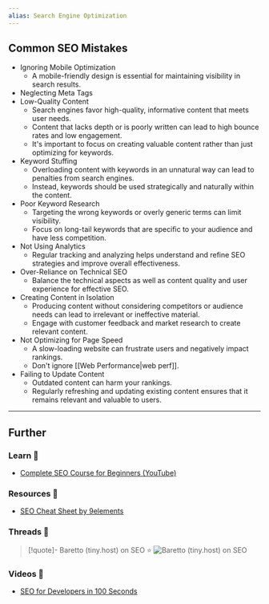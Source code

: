 ```yaml
---
alias: Search Engine Optimization
---
```



## Common SEO Mistakes

- Ignoring Mobile Optimization
    - A mobile-friendly design is essential for maintaining visibility in search results.
- Neglecting Meta Tags
- Low-Quality Content
    - Search engines favor high-quality, informative content that meets user needs. 
    - Content that lacks depth or is poorly written can lead to high bounce rates and low engagement. 
    - It's important to focus on creating valuable content rather than just optimizing for keywords.
- Keyword Stuffing
    - Overloading content with keywords in an unnatural way can lead to penalties from search engines. 
    - Instead, keywords should be used strategically and naturally within the content.
- Poor Keyword Research
    - Targeting the wrong keywords or overly generic terms can limit visibility. 
    - Focus on long-tail keywords that are specific to your audience and have less competition.
- Not Using Analytics 
    - Regular tracking and analyzing helps understand and refine SEO strategies and improve overall effectiveness.
- Over-Reliance on Technical SEO
    - Balance the technical aspects as well as content quality and user experience for effective SEO.
- Creating Content in Isolation
    - Producing content without considering competitors or audience needs can lead to irrelevant or ineffective material. 
    - Engage with customer feedback and market research to create relevant content.
- Not Optimizing for Page Speed
    - A slow-loading website can frustrate users and negatively impact rankings. 
    - Don't ignore [[Web Performance|web perf]].
- Failing to Update Content
    - Outdated content can harm your rankings. 
    - Regularly refreshing and updating existing content ensures that it remains relevant and valuable to users.

--- 
## Further

### Learn 🧠

- [Complete SEO Course for Beginners (YouTube)](https://www.youtube.com/watch?v=xsVTqzratPs)

### Resources 🧩

- [SEO Cheat Sheet by 9elements](https://9elements.com/seo-cheat-sheet/)

### Threads 🧵

> [!quote]- Baretto (tiny.host) on SEO ⭐
> ![Baretto (tiny.host) on SEO](https://twitter.com/_baretto/status/1828723629246341538)

### Videos 🎥

- [SEO for Developers in 100 Seconds](https://www.youtube.com/watch?v=-B58GgsehKQ)